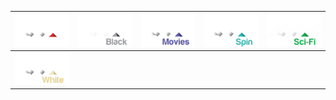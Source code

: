 | ![](https://raw.githubusercontent.com/RevGear/logo/master/International/AXN/AXN.png) | ![](https://raw.githubusercontent.com/RevGear/logo/master/International/AXN/AXNBlack.png) | ![](https://raw.githubusercontent.com/RevGear/logo/master/International/AXN/AXNMovies.png) | ![](https://raw.githubusercontent.com/RevGear/logo/master/International/AXN/AXNSpin.png) | ![](https://raw.githubusercontent.com/RevGear/logo/master/International/AXN/AXNSsciFi.png) | 
|:---:|:---:|:---:|:---:|:---:| 
| ![](https://raw.githubusercontent.com/RevGear/logo/master/International/AXN/AXNWhite.png)  | 
